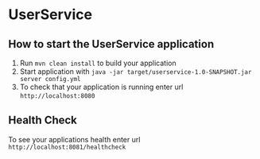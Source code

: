 # UserService

How to start the UserService application
---

1. Run `mvn clean install` to build your application
1. Start application with `java -jar target/userservice-1.0-SNAPSHOT.jar server config.yml`
1. To check that your application is running enter url `http://localhost:8080`

Health Check
---

To see your applications health enter url `http://localhost:8081/healthcheck`
